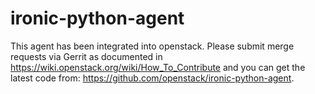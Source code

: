 # ironic-python-agent

This agent has been integrated into openstack. Please submit merge requests
via Gerrit as documented in https://wiki.openstack.org/wiki/How_To_Contribute
and you can get the latest code from:
https://github.com/openstack/ironic-python-agent.
